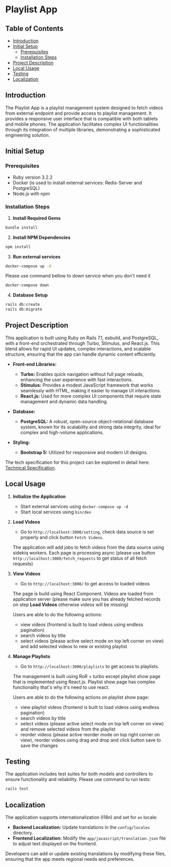 # Playlist App

## Table of Contents

- [Introduction](#introduction)
- [Initial Setup](#initial-setup)
    - [Prerequisites](#prerequisites)
    - [Installation Steps](#installation-steps)
- [Project Description](#project-description)
- [Local Usage](#local-usage)
- [Testing](#testing)
- [Localization](#localization)

## Introduction

The Playlist App is a playlist management system designed to fetch videos from external endpoint and provide
access to playlist management. It provides a responsive user interface that is compatible with both tablets and mobile
phones. The application facilitates complex UI functionalities through its integration of multiple libraries,
demonstrating a sophisticated engineering solution.

## Initial Setup

### Prerequisites

- Ruby version 3.2.2
- Docker (is used to install external services: Redis-Server and PostgreSQL)
- Node.js with npm

### Installation Steps

1. **Install Required Gems**

```bash
bundle install
```

2. **Install NPM Dependencies**

```bash
npm install
```

3. **Run external services**

```bash
docker-compose up -d
```

Please use command bellow to down service when you don't need it

```bash
docker-compose down
```

4. **Database Setup**

```bash
rails db:create
rails db:migrate
```

## Project Description

This application is built using Ruby on Rails 7.1, esbuild, and PostgreSQL, with a front-end orchestrated through Turbo,
Stimulus, and React.js. This blend allows for rapid UI updates, complex interactions, and scalable structure, ensuring
that the app can handle dynamic content efficiently.

- **Front-end Libraries:**
    - **Turbo:** Enables quick navigation without full page reloads, enhancing the user experience with fast
      interactions.
    - **Stimulus:** Provides a modest JavaScript framework that works seamlessly with HTML, making it easier to manage
      UI interactions.
    - **React.js:** Used for more complex UI components that require state management and dynamic data handling.

- **Database:**
    - **PostgreSQL:** A robust, open-source object-relational database system, known for its scalability and strong data
      integrity, ideal for complex and high-volume applications.

- **Styling:**
    - **Bootstrap 5:** Utilized for responsive and modern UI designs.

The tech specification for this project can be explored in detail
here: [Technical Specification](https://gist.github.com/sp2410/d34d7b75e8a3fb1752ab2a14e74bee84).

## Local Usage

1. **Initialize the Application**
    - Start external services using `docker-compose up -d`
    - Start local services using `bin/dev`

2. **Load Videos**
    - Go to `http://localhost:3000/setting`, check data source is set properly and click button `Fetch Videos`.

   The application will add jobs to fetch videos from the data source using sidekiq workers.
   Each page is processing async (please use button `http://localhost:3000/fetch_requests` to get status of all fetch
   requests)

3. **View Videos**
    - Go to `http://localhost:3000/` to get access to loaded videos

   The page is build using React Component.
   Videos are loaded from application server (please make sure you has already fetched records on step **Load Videos**
   otherwise videos will be missing)

   Users are able to do the following actions:

    - view videos (frontend is built to load videos using endless pagination)
    - search videos by title
    - select videos (please active select mode on top left corner on view) and add selected videos to new or existing
      playlist

4. **Manage Playlists**
    - Go to `http://localhost:3000/playlists` to get access to playlists.

   The management is built using RoR + turbo except playlist show page that is implemented using React.js.
   Playlist show page has complex functionality that's why it's need to use react.

   Users are able to do the following actions on playlist show page:

    - view playlist videos (frontend is built to load videos using endless pagination)
    - search videos by title
    - select videos (please active select mode on top left corner on view) and remove selected videos from the playlist
    - reorder videos (please active reorder mode on top right corner on view), reorder videos using drag and drop and
      click
      button save to save the changes

## Testing

The application includes test suites for both models and controllers to ensure functionality and
reliability. Please use command tu run tests:

```bash
rails test
```

## Localization

The application supports internationalization (I18n) and set for `en` locale:

- **Backend Localization:** Update translations in the `config/locales` directory.
- **Frontend Localization:** Modify the `app/javascript/translation.json` file to adjust text displayed on the frontend.

Developers can add or update existing translations by modifying these files, ensuring that the app meets regional needs
and preferences.